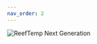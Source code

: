 ```yaml
---
nav_order: 2
---
```

![ReefTemp Next Generation](./assets/products/ReefTempNextGen-2016-400x359.jpg "ReefTemp Next Generation")